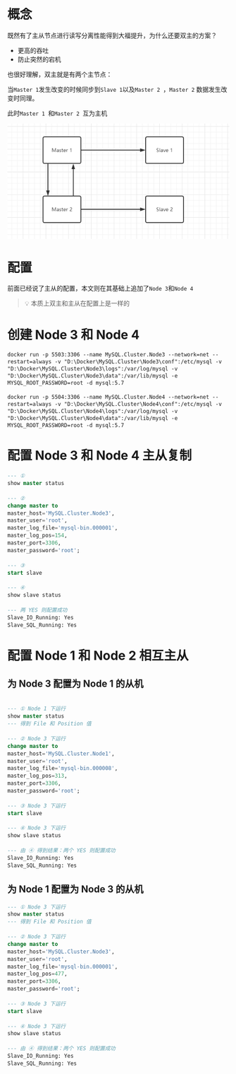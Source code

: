 # 概念

既然有了主从节点进行读写分离性能得到大福提升，为什么还要双主的方案？

- 更高的吞吐
- 防止突然的宕机

也很好理解，双主就是有两个主节点：

当`Master 1`发生改变的时候同步到`Slave 1`以及`Master 2 `，`Master 2` 数据发生改变时同理。

此时`Master 1 `和`Master 2 `互为主机

![1591866481679](../../image/1591866481679.png)

# 配置

前面已经说了主从的配置，本文则在其基础上追加了`Node 3`和`Node 4`

> 💡 本质上双主和主从在配置上是一样的



# 创建 Node 3 和 Node 4

```shell
docker run -p 5503:3306 --name MySQL.Cluster.Node3 --network=net --restart=always -v "D:\Docker\MySQL.Cluster\Node3\conf":/etc/mysql -v "D:\Docker\MySQL.Cluster\Node3\logs":/var/log/mysql -v "D:\Docker\MySQL.Cluster\Node3\data":/var/lib/mysql -e MYSQL_ROOT_PASSWORD=root -d mysql:5.7

docker run -p 5504:3306 --name MySQL.Cluster.Node4 --network=net --restart=always -v "D:\Docker\MySQL.Cluster\Node4\conf":/etc/mysql -v "D:\Docker\MySQL.Cluster\Node4\logs":/var/log/mysql -v "D:\Docker\MySQL.Cluster\Node4\data":/var/lib/mysql -e MYSQL_ROOT_PASSWORD=root -d mysql:5.7
```



# 配置 Node 3 和  Node 4 主从复制

```sql
--- ①
show master status

--- ②
change master to
master_host='MySQL.Cluster.Node3',    
master_user='root',                   
master_log_file='mysql-bin.000001', 
master_log_pos=154,              
master_port=3306,                 
master_password='root';  

--- ③
start slave

--- ④
show slave status

--- 两 YES 则配置成功
Slave_IO_Running: Yes
Slave_SQL_Running: Yes

```



# 配置 Node 1 和 Node 2 相互主从



## 为 Node 3 配置为 Node 1 的从机

```sql

--- ① Node 1 下运行
show master status
--- 得到 File 和 Position 值

--- ② Node 3 下运行
change master to
master_host='MySQL.Cluster.Node1',    
master_user='root',                   
master_log_file='mysql-bin.000008', 
master_log_pos=313,              
master_port=3306,                 
master_password='root';  

--- ③ Node 3 下运行
start slave

--- ④ Node 3 下运行
show slave status

--- 由 ④ 得到结果：两个 YES 则配置成功
Slave_IO_Running: Yes
Slave_SQL_Running: Yes

```



## 为 Node 1 配置为 Node 3 的从机


```sql
--- ① Node 3 下运行
show master status
--- 得到 File 和 Position 值

--- ② Node 3 下运行
change master to
master_host='MySQL.Cluster.Node3',    
master_user='root',                   
master_log_file='mysql-bin.000001', 
master_log_pos=477,              
master_port=3306,                 
master_password='root';

--- ③ Node 3 下运行
start slave

--- ④ Node 3 下运行
show slave status

--- 由 ④ 得到结果：两个 YES 则配置成功
Slave_IO_Running: Yes
Slave_SQL_Running: Yes

```




